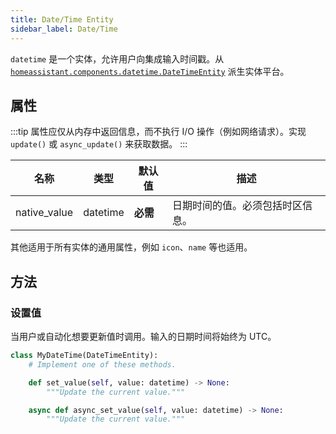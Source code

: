```yaml
---
title: Date/Time Entity
sidebar_label: Date/Time
---
```


`datetime` 是一个实体，允许用户向集成输入时间戳。从 [`homeassistant.components.datetime.DateTimeEntity`](https://github.com/home-assistant/core/blob/dev/homeassistant/components/datetime/__init__.py) 派生实体平台。

## 属性

:::tip
属性应仅从内存中返回信息，而不执行 I/O 操作（例如网络请求）。实现 `update()` 或 `async_update()` 来获取数据。
:::

| 名称 | 类型 | 默认值 | 描述
| ---- | ---- | ------- | -----------
| native_value | datetime | **必需** | 日期时间的值。必须包括时区信息。

其他适用于所有实体的通用属性，例如 `icon`、`name` 等也适用。

## 方法

### 设置值

当用户或自动化想要更新值时调用。输入的日期时间将始终为 UTC。

```python
class MyDateTime(DateTimeEntity):
    # Implement one of these methods.

    def set_value(self, value: datetime) -> None:
        """Update the current value."""

    async def async_set_value(self, value: datetime) -> None:
        """Update the current value."""

```
